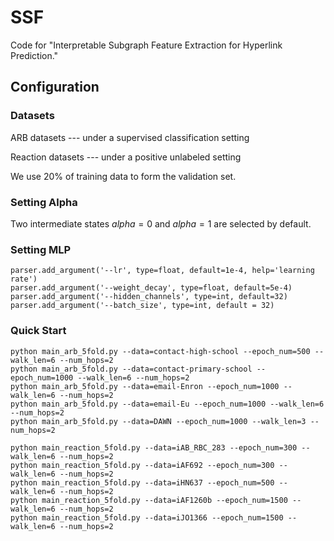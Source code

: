 # SSF
Code for "Interpretable Subgraph Feature Extraction for Hyperlink Prediction."

## Configuration

### Datasets

ARB datasets --- under a supervised classification setting

Reaction datasets --- under a positive unlabeled setting

We use 20% of training data to form the validation set.


### Setting Alpha

Two intermediate states $alpha = 0$ and $alpha = 1$ are selected by default.

### Setting MLP
```
parser.add_argument('--lr', type=float, default=1e-4, help='learning rate')
parser.add_argument('--weight_decay', type=float, default=5e-4)
parser.add_argument('--hidden_channels', type=int, default=32)
parser.add_argument('--batch_size', type=int, default = 32)
```


### Quick Start
```
python main_arb_5fold.py --data=contact-high-school --epoch_num=500 --walk_len=6 --num_hops=2
python main_arb_5fold.py --data=contact-primary-school --epoch_num=1000 --walk_len=6 --num_hops=2
python main_arb_5fold.py --data=email-Enron --epoch_num=1000 --walk_len=6 --num_hops=2
python main_arb_5fold.py --data=email-Eu --epoch_num=1000 --walk_len=6 --num_hops=2
python main_arb_5fold.py --data=DAWN --epoch_num=1000 --walk_len=3 --num_hops=2

python main_reaction_5fold.py --data=iAB_RBC_283 --epoch_num=300 --walk_len=6 --num_hops=2
python main_reaction_5fold.py --data=iAF692 --epoch_num=300 --walk_len=6 --num_hops=2
python main_reaction_5fold.py --data=iHN637 --epoch_num=500 --walk_len=6 --num_hops=2
python main_reaction_5fold.py --data=iAF1260b --epoch_num=1500 --walk_len=6 --num_hops=2
python main_reaction_5fold.py --data=iJO1366 --epoch_num=1500 --walk_len=6 --num_hops=2
```
